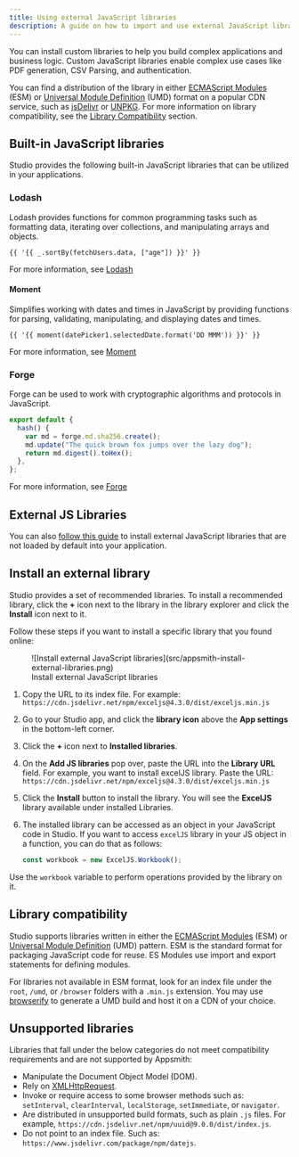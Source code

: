 ```yaml
---
title: Using external JavaScript libraries
description: A guide on how to import and use external JavaScript libraries.
---
```


<!--
README

For guidance on how to write documenation, see https://dev.stage.spread.ai/docs/contributor/guide.html. Contact Documentation when this document is ready for review.
-->

You can install custom libraries to help you build complex applications and business logic. Custom JavaScript libraries enable complex use cases like PDF generation, CSV Parsing, and authentication.

You can find a distribution of the library in either [ECMAScript Modules](https://tc39.es/ecma262/#sec-modules) (ESM) or [Universal Module Definition](https://github.com/umdjs/umd) (UMD) format on a popular CDN service, such as [jsDelivr](https://www.jsdelivr.com/) or [UNPKG](https://unpkg.com/). For more information on library compatibility, see the [Library Compatibility](#library-compatibility) section.

## Built-in JavaScript libraries

Studio provides the following built-in JavaScript libraries that can be utilized in your applications.

### Lodash

 
Lodash provides functions for common programming tasks such as formatting data, iterating over collections, and manipulating arrays and objects.

```
{{ '{{ _.sortBy(fetchUsers.data, ["age"]) }}' }}
```
For more information, see [Lodash](https://lodash.com/docs/4.17.15)

#### Moment

Simplifies working with dates and times in JavaScript by providing functions for parsing, validating, manipulating, and displaying dates and times.

```
{{ '{{ moment(datePicker1.selectedDate.format('DD MMM')) }}' }}
```
For more information, see [Moment](https://momentjs.com/docs/)

### Forge

Forge can be used to work with cryptographic algorithms and protocols in JavaScript.

```javascript
export default {
  hash() {
    var md = forge.md.sha256.create();
    md.update("The quick brown fox jumps over the lazy dog");
    return md.digest().toHex();
  },
};
```

For more information, see [Forge](https://github.com/digitalbazaar/forge)

## External JS Libraries

You can also [follow this guide](/core-concepts/writing-code/ext-libraries) to install external JavaScript libraries that are not loaded by default into your application.


## Install an external library

Studio provides a set of recommended libraries. To install a recommended library, click the **+** icon next to the library in the library explorer and click the **Install** icon next to it.

Follow these steps if you want to install a specific library that you found online:

<figure markdown="span">
	![Install external JavaScript libraries](src/appsmith-install-external-libraries.png)
	<figcaption>Install external JavaScript libraries</figcaption>
</figure>

1. Copy the URL to its index file. For example: `https://cdn.jsdelivr.net/npm/exceljs@4.3.0/dist/exceljs.min.js`
2. Go to your Studio app, and click the **library icon** above the **App settings** in the bottom-left corner.
3. Click the **+** icon next to **Installed libraries**.
4. On the **Add JS libraries** pop over, paste the URL into the **Library URL** field. For example, you want to install excelJS library. Paste the URL: `https://cdn.jsdelivr.net/npm/exceljs@4.3.0/dist/exceljs.min.js`
5. Click the **Install** button to install the library. You will see the **ExcelJS** library available under installed Libraries.
6. The installed library can be accessed as an object in your JavaScript code in Studio. If you want to access `excelJS` library in your JS object in a function, you can do that as follows:

      ```javascript
      const workbook = new ExcelJS.Workbook();
      ```

Use the `workbook` variable to perform operations provided by the library on it.

## Library compatibility

Studio supports libraries written in either the [ECMAScript Modules](https://tc39.es/ecma262/#sec-modules) (ESM) or [Universal Module Definition](https://github.com/umdjs/umd) (UMD) pattern. ESM is the standard format for packaging JavaScript code for reuse. ES Modules use import and export statements for defining modules.

For libraries not available in ESM format, look for an index file under the `root`, `/umd`, or `/browser` folders with a `.min.js` extension. You may use [browserify](https://browserify.org/) to generate a UMD build and host it on a CDN of your choice.

## Unsupported libraries

Libraries that fall under the below categories do not meet compatibility requirements and are not supported by Appsmith:

* Manipulate the Document Object Model (DOM).
* Rely on [XMLHttpRequest](https://en.wikipedia.org/wiki/XMLHttpRequest).
* Invoke or require access to some browser methods such as: `setInterval`, `clearInterval`, `localStorage`, `setImmediate`, or `navigator`.
* Are distributed in unsupported build formats, such as plain `.js` files. For example,  `https://cdn.jsdelivr.net/npm/uuid@9.0.0/dist/index.js`.
* Do not point to an index file. Such as: `https://www.jsdelivr.com/package/npm/datejs`.
